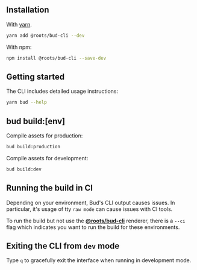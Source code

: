 ## Installation

With [yarn](https://classic.yarnpkg.com).

```sh
yarn add @roots/bud-cli --dev
```

With npm:

```sh
npm install @roots/bud-cli --save-dev
```

## Getting started

The CLI includes detailed usage instructions:

```sh
yarn bud --help
```

## bud build:\[env]

Compile assets for production:

```sh
bud build:production
```

Compile assets for development:

```sh
bud build:dev
```

## Running the build in CI

Depending on your environment, Bud's CLI output causes issues. In particular, it's usage of tty `raw mode` can cause issues with CI tools.

To run the build but not use the [**@roots/bud-cli**](https://github.com/roots/bud/tree/stable/packages/@roots/bud-cli) renderer, there is a `--ci` flag which indicates you want to run the build for these environments.

## Exiting the CLI from `dev` mode

Type `q` to gracefully exit the interface when running in development mode.
